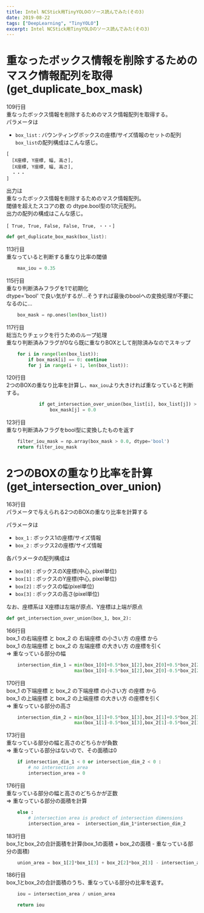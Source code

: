 ```yaml
---
title: Intel NCStick用TinyYOLOのソース読んでみた(その3)
date: 2019-08-22
tags: ["DeepLearning", "TinyYOLO"]
excerpt: Intel NCStick用TinyYOLOのソース読んでみた(その3)
---
```


# 重なったボックス情報を削除するためのマスク情報配列を取得(get_duplicate_box_mask)

109行目  
重なったボックス情報を削除するためのマスク情報配列を取得する。  
パラメータは  
-  ``box_list`` : バウンティングボックスの座標/サイズ情報のセットの配列  
``box_list``の配列構成はこんな感じ。  
```
[
  [X座標, Y座標, 幅, 高さ],
  [X座標, Y座標, 幅, 高さ],
  ・・・
]
```


出力は  
重なったボックス情報を削除するためのマスク情報配列。  
閾値を超えたスコアの数 の dtype.bool型の1次元配列。  
出力の配列の構成はこんな感じ。  
```
[ True, True, False, False, True, ・・・]
```


```python
def get_duplicate_box_mask(box_list):
```

113行目  
重なっていると判断する重なり比率の閾値

```python
    max_iou = 0.35
```

115行目  
重なり判断済みフラグを1で初期化  
dtype='bool' で良い気がするが...そうすれば最後のboolへの変換処理が不要になるのに...  

```python
    box_mask = np.ones(len(box_list))
```

117行目  
総当たりチェックを行うためのループ処理  
重なり判断済みフラグが0なら既に重なりBOXとして削除済みなのでスキップ

```python
    for i in range(len(box_list)):
        if box_mask[i] == 0: continue
        for j in range(i + 1, len(box_list)):
```


120行目  
2つのBOXの重なり比率を計算し、``max_iou``より大きければ重なっていると判断する。  

```python
            if get_intersection_over_union(box_list[i], box_list[j]) > max_iou:
                box_mask[j] = 0.0
```
123行目  
重なり判断済みフラグをbool型に変換したものを返す

```python
    filter_iou_mask = np.array(box_mask > 0.0, dtype='bool')
    return filter_iou_mask
```




# 2つのBOXの重なり比率を計算(get_intersection_over_union)

163行目  
パラメータで与えられる2つのBOXの重なり比率を計算する

パラメータは  
- ``box_1`` : ボックス1の座標/サイズ情報
- ``box_2`` : ボックス2の座標/サイズ情報

各パラメータの配列構成は  
- ``box[0]`` : ボックスのX座標(中心, pixel単位)
- ``box[1]`` : ボックスのY座標(中心, pixel単位)
- ``box[2]`` : ボックスの幅(pixel単位)
- ``box[3]`` : ボックスの高さ(pixel単位)

なお、座標系は  X座標は左端が原点、Y座標は上端が原点  

```python
def get_intersection_over_union(box_1, box_2):
```

166行目  
box_1 の右端座標 と box_2 の 右端座標 の小さい方 の座標 から  
box_1 の左端座標 と box_2 の 左端座標 の大きい方 の座標を引く  
    ⇒ 重なっている部分の幅
```python
    intersection_dim_1 = min(box_1[0]+0.5*box_1[2],box_2[0]+0.5*box_2[2])-\
                         max(box_1[0]-0.5*box_1[2],box_2[0]-0.5*box_2[2])

```

170行目  
box_1 の下端座標 と box_2 の下端座標 の小さい方 の座標 から  
box_1 の上端座標 と box_2 の上端座標 の大きい方 の座標を引く  
    ⇒ 重なっている部分の高さ  
```python
    intersection_dim_2 = min(box_1[1]+0.5*box_1[3],box_2[1]+0.5*box_2[3])-\
                         max(box_1[1]-0.5*box_1[3],box_2[1]-0.5*box_2[3])
```

173行目  
重なっている部分の幅と高さのどちらかが負数  
    ⇒ 重なっている部分はないので、その面積は0  

```python
    if intersection_dim_1 < 0 or intersection_dim_2 < 0 :
        # no intersection area
        intersection_area = 0
```

176行目  
重なっている部分の幅と高さのどちらかが正数  
    ⇒ 重なっている部分の面積を計算  

```python
    else :
        # intersection area is product of intersection dimensions
        intersection_area =  intersection_dim_1*intersection_dim_2
```


183行目  
box_1とbox_2の合計面積を計算(box_1の面積 + box_2の面積 - 重なっている部分の面積)
```python
    union_area = box_1[2]*box_1[3] + box_2[2]*box_2[3] - intersection_area;
```

186行目  
box_1とbox_2の合計面積のうち、重なっている部分の比率を返す。  

```python
    iou = intersection_area / union_area

    return iou
```
